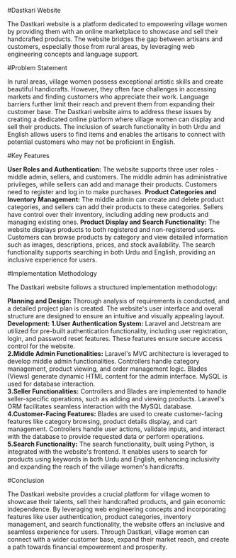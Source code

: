 #Dastkari Website

The Dastkari website is a platform dedicated to empowering village women by providing them with an online marketplace to showcase and sell their handcrafted products. The website bridges the gap between artisans and customers, especially those from rural areas, by leveraging web engineering concepts and language support. 

#Problem Statement

In rural areas, village women possess exceptional artistic skills and create beautiful handicrafts. However, they often face challenges in accessing markets and finding customers who appreciate their work. Language barriers further limit their reach and prevent them from expanding their customer base. The Dastkari website aims to address these issues by creating a dedicated online platform where village women can display and sell their products. The inclusion of search functionality in both Urdu and English allows users to find items and enables the artisans to connect with potential customers who may not be proficient in English.

#Key Features

**User Roles and Authentication:** The website supports three user roles - middle admin, sellers, and customers. The middle admin has administrative privileges, while sellers can add and manage their products. Customers need to register and log in to make purchases.
**Product Categories and Inventory Management:** The middle admin can create and delete product categories, and sellers can add their products to these categories. Sellers have control over their inventory, including adding new products and managing existing ones.
**Product Display and Search Functionality:** The website displays products to both registered and non-registered users. Customers can browse products by category and view detailed information such as images, descriptions, prices, and stock availability. The search functionality supports searching in both Urdu and English, providing an inclusive experience for users.

#Implementation Methodology

The Dastkari website follows a structured implementation methodology:

**Planning and Design:** Thorough analysis of requirements is conducted, and a detailed project plan is created. The website's user interface and overall structure are designed to ensure an intuitive and visually appealing layout.
**Development:**
**1.User Authentication System:** Laravel and Jetstream are utilized for pre-built authentication functionality, including user registration, login, and password reset features. These features ensure secure access control for the website.<br>
**2.Middle Admin Functionalities:** Laravel's MVC architecture is leveraged to develop middle admin functionalities. Controllers handle category management, product viewing, and order management logic. Blades (Views) generate dynamic HTML content for the admin interface. MySQL is used for database interaction.<br>
**3.Seller Functionalities:** Controllers and Blades are implemented to handle seller-specific operations, such as adding and viewing products. Laravel's ORM facilitates seamless interaction with the MySQL database.<br>
**4.Customer-Facing Features:** Blades are used to create customer-facing features like category browsing, product details display, and cart management. Controllers handle user actions, validate inputs, and interact with the database to provide requested data or perform operations.<br>
**5.Search Functionality:** The search functionality, built using Python, is integrated with the website's frontend. It enables users to search for products using keywords in both Urdu and English, enhancing inclusivity and expanding the reach of the village women's handicrafts.

#Conclusion

The Dastkari website provides a crucial platform for village women to showcase their talents, sell their handcrafted products, and gain economic independence. By leveraging web engineering concepts and incorporating features like user authentication, product categories, inventory management, and search functionality, the website offers an inclusive and seamless experience for users. Through Dastkari, village women can connect with a wider customer base, expand their market reach, and create a path towards financial empowerment and prosperity.




